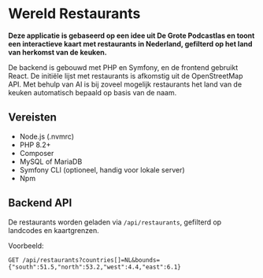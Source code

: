 # Wereld Restaurants

**Deze applicatie is gebaseerd op een idee uit De Grote Podcastlas en toont een interactieve kaart met restaurants in Nederland, gefilterd op het land van herkomst van de keuken.**

De backend is gebouwd met PHP en Symfony, en de frontend gebruikt React. De initiële lijst met restaurants is afkomstig uit de OpenStreetMap API. Met behulp van AI is bij zoveel mogelijk restaurants het land van de keuken automatisch bepaald op basis van de naam.
## Vereisten

- Node.js (.nvmrc)
- PHP 8.2+
- Composer
- MySQL of MariaDB
- Symfony CLI (optioneel, handig voor lokale server)
- Npm

## Backend API

De restaurants worden geladen via `/api/restaurants`, gefilterd op landcodes en kaartgrenzen.

Voorbeeld:

```
GET /api/restaurants?countries[]=NL&bounds={"south":51.5,"north":53.2,"west":4.4,"east":6.1}
```
